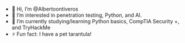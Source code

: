 - 👋 Hi, I’m @Albertoontiveros
- 👀 I’m interested in penetration testing, Python, and AI.
- 🌱 I’m currently studying/learning Python basics, CompTIA Security +, and TryHackMe
- ⚡ Fun fact: I have a pet tarantula!

<!---
Albertoontiveros/Albertoontiveros is a ✨ special ✨ repository because its `README.md` (this file) appears on your GitHub profile.
You can click the Preview link to take a look at your changes.
--->
